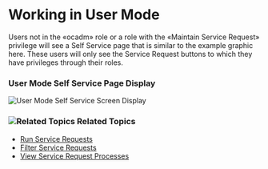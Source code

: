 # Working in User Mode

Users not in the «ocadm» role or a role with the «Maintain Service
Request» privilege will see a Self Service page that is similar to the
example graphic here. These users will only see the Service Request
buttons to which they have privileges through their roles.

### User Mode Self Service Page Display

![User Mode Self Service Screen Display](../../../Resources/Images/SM/Service-Request-View-User.png "User Mode Self Service Screen Display")

### ![Related Topics](../../../Resources/Images/moreinfo-icon(48x48).png "More Info icon") Related Topics

- [Run Service Requests](Running-Service-Requests.md)
- [Filter Service Requests](Filtering-Service-Requests.md)
- [View Service Request Processes](Viewing-Service-Request-Process-Indicators.md)